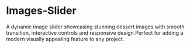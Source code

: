 # Images-Slider
A dynamic image slider showcasing stunning dessert images with smooth transition, interactive controls and responsive design.Perfect for adding a modern visually appealing feature to any project.

